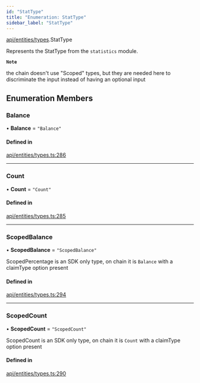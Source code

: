 ```yaml
---
id: "StatType"
title: "Enumeration: StatType"
sidebar_label: "StatType"
---
```


[api/entities/types](../../../../../modules/API/Entities/Types/Types.md).StatType

Represents the StatType from the `statistics` module.

**`Note`**

the chain doesn't use "Scoped" types, but they are needed here to discriminate the input instead of having an optional input

## Enumeration Members

### Balance

• **Balance** = ``"Balance"``

#### Defined in

[api/entities/types.ts:286](https://github.com/PolymeshAssociation/polymesh-sdk/blob/b55e63737/src/api/entities/types.ts#L286)

___

### Count

• **Count** = ``"Count"``

#### Defined in

[api/entities/types.ts:285](https://github.com/PolymeshAssociation/polymesh-sdk/blob/b55e63737/src/api/entities/types.ts#L285)

___

### ScopedBalance

• **ScopedBalance** = ``"ScopedBalance"``

ScopedPercentage is an SDK only type, on chain it is `Balance` with a claimType option present

#### Defined in

[api/entities/types.ts:294](https://github.com/PolymeshAssociation/polymesh-sdk/blob/b55e63737/src/api/entities/types.ts#L294)

___

### ScopedCount

• **ScopedCount** = ``"ScopedCount"``

ScopedCount is an SDK only type, on chain it is `Count` with a claimType option present

#### Defined in

[api/entities/types.ts:290](https://github.com/PolymeshAssociation/polymesh-sdk/blob/b55e63737/src/api/entities/types.ts#L290)
